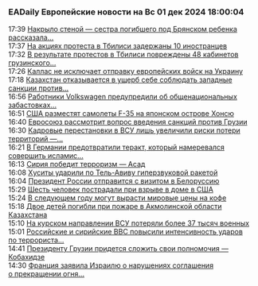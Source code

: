 <h3>EADaily Европейские новости на Вс 01 дек 2024 18:00:04</h3>
<div class="rss">
  <span class="smaller gray hspace">17:39</span>
  <a class="nodecor" href="https://eadaily.com/ru/news/2024/12/01/nakrylo-stenoy-sestra-pogibshego-pod-bryanskom-rebenka-rasskazala-ob-atake-drona">Накрыло стеной — сестра погибшего под Брянском ребенка рассказала...</a>
</div>
<div class="rss">
  <span class="smaller gray hspace">17:37</span>
  <a class="nodecor" href="https://eadaily.com/ru/news/2024/12/01/na-akciyah-protesta-v-tbilisi-zaderzhany-10-inostrancev">На акциях протеста в Тбилиси задержаны 10 иностранцев</a>
</div>
<div class="rss">
  <span class="smaller gray hspace">17:32</span>
  <a class="nodecor" href="https://eadaily.com/ru/news/2024/12/01/v-rezultate-protestov-v-tbilisi-povrezhdeny-48-kabinetov-gruzinskogo-parlamenta">В результате протестов в Тбилиси повреждены 48 кабинетов грузинского...</a>
</div>
<div class="rss">
  <span class="smaller gray hspace">17:26</span>
  <a class="nodecor" href="https://eadaily.com/ru/news/2024/12/01/kallas-ne-isklyuchaet-otpravku-evropeyskih-voysk-na-ukrainu">Каллас не исключает отправку европейских войск на Украину</a>
</div>
<div class="rss">
  <span class="smaller gray hspace">17:18</span>
  <a class="nodecor" href="https://eadaily.com/ru/news/2024/12/01/kazahstan-otkazyvaetsya-v-ushcherb-sebe-soblyudat-zapadnye-sankcii-protiv-rossii">Казахстан отказывается в ущерб себе соблюдать западные санкции против...</a>
</div>
<div class="rss">
  <span class="smaller gray hspace">16:56</span>
  <a class="nodecor" href="https://eadaily.com/ru/news/2024/12/01/rabotniki-volkswagen-predupredili-ob-obshchenacionalnyh-zabastovkah-s-ponedelnika">Работники Volkswagen предупредили об общенациональных забастовках...</a>
</div>
<div class="rss">
  <span class="smaller gray hspace">16:51</span>
  <a class="nodecor" href="https://eadaily.com/ru/news/2024/12/01/ssha-razmestyat-samolety-f-35-na-yaponskom-ostrove-honsyu">США разместят самолеты F-35 на японском острове Хонсю</a>
</div>
<div class="rss">
  <span class="smaller gray hspace">16:40</span>
  <a class="nodecor" href="https://eadaily.com/ru/news/2024/12/01/evrosoyuz-rassmotrit-vopros-vvedeniya-sankciy-protiv-gruzii">Евросоюз рассмотрит вопрос введения санкций против Грузии</a>
</div>
<div class="rss">
  <span class="smaller gray hspace">16:30</span>
  <a class="nodecor" href="https://eadaily.com/ru/news/2024/12/01/kadrovye-perestanovki-v-vsu-lish-uvelichili-riski-poteri-territoriy-bezuglaya">Кадровые перестановки в ВСУ лишь увеличили риски потери территорий —...</a>
</div>
<div class="rss">
  <span class="smaller gray hspace">16:21</span>
  <a class="nodecor" href="https://eadaily.com/ru/news/2024/12/01/v-germanii-predotvratili-terakt-kotoryy-namerevalsya-sovershit-islamist">В Германии предотвратили теракт, который намеревался совершить исламис...</a>
</div>
<div class="rss">
  <span class="smaller gray hspace">16:13</span>
  <a class="nodecor" href="https://eadaily.com/ru/news/2024/12/01/siriya-pobedit-terrorizm-asad">Сирия победит терроризм — Асад</a>
</div>
<div class="rss">
  <span class="smaller gray hspace">16:08</span>
  <a class="nodecor" href="https://eadaily.com/ru/news/2024/12/01/husity-udarili-po-tel-avivu-giperzvukovoy-raketoy">Хуситы ударили по Тель-Авиву гиперзвуковой ракетой</a>
</div>
<div class="rss">
  <span class="smaller gray hspace">16:04</span>
  <a class="nodecor" href="https://eadaily.com/ru/news/2024/12/01/prezident-rossii-otpravitsya-s-vizitom-v-belorussiyu">Президент России отправится с визитом в Белоруссию</a>
</div>
<div class="rss">
  <span class="smaller gray hspace">15:29</span>
  <a class="nodecor" href="https://eadaily.com/ru/news/2024/12/01/shest-chelovek-postradali-pri-vzryve-v-dome-v-ssha">Шесть человек пострадали при взрыве в доме в США</a>
</div>
<div class="rss">
  <span class="smaller gray hspace">15:24</span>
  <a class="nodecor" href="https://eadaily.com/ru/news/2024/12/01/v-sleduyushchem-godu-mogut-vyrasti-mirovye-ceny-na-kofe">В следующем году могут вырасти мировые цены на кофе</a>
</div>
<div class="rss">
  <span class="smaller gray hspace">15:18</span>
  <a class="nodecor" href="https://eadaily.com/ru/news/2024/12/01/dvoe-detey-pogibli-pri-pozhare-v-akmolinskoy-oblasti-kazahstana">Двое детей погибли при пожаре в Акмолинской области Казахстана</a>
</div>
<div class="rss">
  <span class="smaller gray hspace">15:10</span>
  <a class="nodecor" href="https://eadaily.com/ru/news/2024/12/01/na-kurskom-napravlenii-vsu-poteryali-bolee-37-tysyach-voennyh">На курском направлении ВСУ потеряли более 37 тысяч военных</a>
</div>
<div class="rss">
  <span class="smaller gray hspace">15:01</span>
  <a class="nodecor" href="https://eadaily.com/ru/news/2024/12/01/rossiyskie-i-siriyskie-vvs-povysili-intensivnost-udarov-po-terroristam">Российские и сирийские ВВС повысили интенсивность ударов по террориста...</a>
</div>
<div class="rss">
  <span class="smaller gray hspace">14:41</span>
  <a class="nodecor" href="https://eadaily.com/ru/news/2024/12/01/prezidentu-gruzii-pridetsya-slozhit-svoi-polnomochiya-kobahidze">Президенту Грузии придется сложить свои полномочия — Кобахидзе</a>
</div>
<div class="rss">
  <span class="smaller gray hspace">14:30</span>
  <a class="nodecor" href="https://eadaily.com/ru/news/2024/12/01/franciya-zayavila-izrailyu-o-narusheniyah-soglasheniya-o-prekrashchenii-ognya-s-livanom">Франция заявила Израилю о нарушениях соглашения о прекращении огня...</a>
</div>
